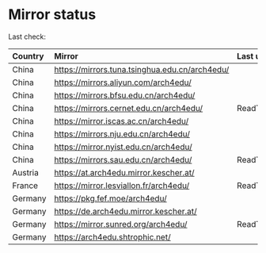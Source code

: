 <script src="./time.js"></script>
# Mirror status
Last check: <script type="text/javascript">localize(1750289023.4558592);</script>

|Country|Mirror|Last update|
|:------|:-----|:----------|
|China|https://mirrors.tuna.tsinghua.edu.cn/arch4edu/|<script type="text/javascript">localize(1750272394);</script>|
|China|https://mirrors.aliyun.com/arch4edu/|<script type="text/javascript">localize(1750272394);</script>|
|China|https://mirrors.bfsu.edu.cn/arch4edu/|<script type="text/javascript">localize(1750229253);</script>|
|China|https://mirrors.cernet.edu.cn/arch4edu/|ReadTimeout|
|China|https://mirror.iscas.ac.cn/arch4edu/|<script type="text/javascript">localize(1750272394);</script>|
|China|https://mirrors.nju.edu.cn/arch4edu/|<script type="text/javascript">localize(1750142880);</script>|
|China|https://mirror.nyist.edu.cn/arch4edu/|<script type="text/javascript">localize(1750229253);</script>|
|China|https://mirrors.sau.edu.cn/arch4edu/|ReadTimeout|
|Austria|https://at.arch4edu.mirror.kescher.at/|<script type="text/javascript">localize(1750229253);</script>|
|France|https://mirror.lesviallon.fr/arch4edu/|ReadTimeout|
|Germany|https://pkg.fef.moe/arch4edu/|<script type="text/javascript">localize(1750229253);</script>|
|Germany|https://de.arch4edu.mirror.kescher.at/|<script type="text/javascript">localize(1750229253);</script>|
|Germany|https://mirror.sunred.org/arch4edu/|ReadTimeout|
|Germany|https://arch4edu.shtrophic.net/|<script type="text/javascript">localize(1750229253);</script>|

<script src="./tablefilter/tablefilter.js"></script>
<script src="./table.js"></script>